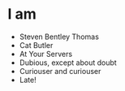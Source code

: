 
# I am

- Steven Bentley Thomas
- Cat Butler
- At Your Servers
- Dubious, except about doubt
- Curiouser and curiouser
- Late!
